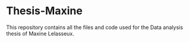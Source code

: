 # Thesis-Maxine
This repository contains all the files and code used for the Data analysis thesis of Maxine Lelasseux. 
